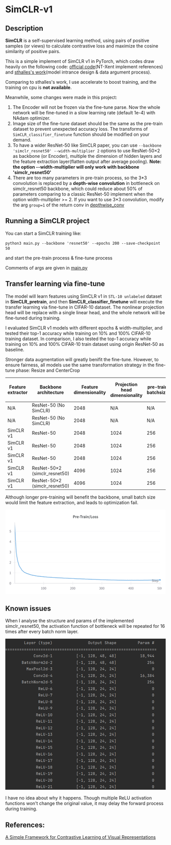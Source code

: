 # SimCLR-v1
## Description

**SimCLR** is a self-supervised learning method, using pairs of positive samples (or views) to calculate contrastive loss and maximize the cosine similarity of positive pairs.

This is a simple implement of SimCLR v1 in PyTorch, which codes draw heavily on the following code: [official code](https://github.com/google-research/simclr)(NT-Xent implement references) and [sthalles's work](https://github.com/sthalles/SimCLR)(model intrance design & data argument process).

Comparing to sthalles's work, I use accelerate to boost training, and the training on cpu is __not available__.

Meanwhile, some changes were made in this project:

1. The Encoder will not be frozen via the fine-tune parse. Now the whole network will be fine-tuned in a slow learning rate (default 1e-4) with NAdam optimizer.
2. Image size of the fine-tune dataset should be the same as the pre-train dataset to prevent unexpected accuracy loss. The transforms of ```SimCLR_classifier_finetune``` function should be modified on your demand.
3. To have a wider ResNet-50 like SimCLR paper, you can use ```--backbone 'simclr_resnet50' --width-multiplier 2``` options to use ResNet-50×2 as backbone (or Encoder), multiple the dimension of hidden layers and the feature extraction layer(flatten output after average pooling).
   **Note: the option --width-multiplier will only work with backbone 'simclr_resnet50'**
4. There are too many parameters in pre-train process, so the 3\*3 convolution is replaced by a **depth-wise convolution** in bottleneck on simclr_resnet50 backbone, which could reduce about 50% of parameters comparing to a classic ResNet-50 implement when the option width-multiplier >= 2. If you want to use 3\*3 convolution, modify the arg ```group=1``` of the return conv in [depthwise_conv](https://github.com/RDR2Blackwater/SimCLR-v1/blob/master/backbones/resnet_series.py#L21)

## Running a SimCLR project

You can start a SimCLR training like:

```//Bash
python3 main.py --backbone 'resnet50' --epochs 200 --save-checkpoint 50
```

and start the pre-train process & fine-tune process

Comments of args are given in [main.py](https://github.com/RDR2Blackwater/SimCLR-v1/blob/master/main.py)

## Transfer learning via fine-tune

The model will learn features using SimCLR v1 in ```STL-10 unlabeled``` dataset in **SimCLR_pretrain**, and then **SimCLR_classifier_finetune** will execute the transfer learning via fine-tune in CIFAR-10 dataset. The nonlinear projection head will be replace with a single linear head, and the whole network will be fine-tuned during training.

I evaluated SimCLR v1 models with different epochs & width-multiplier, and tested their top-1 accuracy while training on 10% and 100% CIFAR-10 training dataset. In comparison, I also tested the top-1 accuracy while training on 10% and 100% CIFAR-10 train dataset using origin ResNet-50 as baseline. 

Stronger data augmentation will greatly benifit the fine-tune. However, to ensure fairness, all models use the same transformation strategy in the fine-tune phase: Resize and CenterCrop

| Feature extractor | Backbone architecture | Feature dimensionality | Projection head dimensionality | pre-train batchsize | pre-train epochs | fine-tune epochs | Percentage of training dataset used | Top-1 Accuracy |
| ----------------- | --------------------- | ---------------------- | ------------------------------ | ------------------- | ---------------- | ---------------- | ----------------------------------- | -------------- |
| N/A | ResNet-50 (No SimCLR) | 2048 | N/A | N/A | N/A | 100 | 10% | 44.05% |
| N/A | ResNet-50 (No SimCLR) | 2048 | N/A | N/A | N/A | 100 | 100% | 77.85% |
| SimCLR v1 | ResNet-50 | 2048 | 1024 | 256 | 50 | 100 | 10% | 71.58% |
| SimCLR v1 | ResNet-50 | 2048 | 1024 | 256 | 100 | 100 | 10% | 71.75% |
| SimCLR v1 | ResNet-50 | 2048 | 1024 | 256 | 100 | 100 | 100% | 86.35% |
| SimCLR v1 | ResNet-50×2 (simclr_resnet50) | 4096 | 1024 | 256 | 400 | 100 | 10% | 78.69% |
| SimCLR v1 | ResNet-50×2 (simclr_resnet50) | 4096 | 1024 | 256 | 500 | 100 | 10% | 77.85% |

Although longer pre-training will benefit the backbone, small batch size would limit the feature extraction, and leads to optimization fail.

![](pics/Pre-train%20loss.png)

## Known issues

When I analyse the structure and params of the implemented simclr_resnet50, the activation function of bottleneck will be repeated for 16 times after every batch norm layer.

![](pics/bug.png)

I have no idea about why it happens. Though multiple ReLU activation functions won't change the original value, it may delay the forward process during training.

## References:

[A Simple Framework for Contrastive Learning of Visual Representations](https://arxiv.org/abs/2002.05709)

